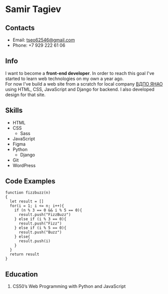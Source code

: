 # Samir Tagiev

## Contacts

- Email: tseo62546@gmail.com
- Phone: +7 929 222 61 06

## Info

I want to become a **front-end developer**. In order to reach this goal I've started to learn web technologies on my own a year ago.\
For now I've build a web site from a scratch for local company [ВДПО ЯНАО](https://vdpo-yanao.ru/) using HTML, CSS, JavaScript and Django for backend. I also developed design for that site.

## Skills

- HTML
- CSS
  - Sass
- JavaScript
- Figma
- Python
  - Django
- Git
- WordPress

## Code Examples

```
function fizzbuzz(n)
{
  let result = []
  for(i = 1; i <= n; i++){
    if (n % 3 == 0 && i % 5 == 0){
      result.push("FizzBuzz")
    } else if (i % 3 == 0){
      result.push("Fizz")
    } else if (i % 5 == 0){
      result.push("Buzz")
    } else{
      result.push(i)
    }
  }
  return result
}
```

## Education

1. CS50’s Web Programming with Python and JavaScript
